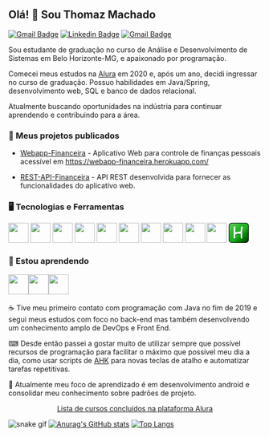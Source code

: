  <h2 align="left">Olá! 👋 Sou Thomaz Machado</h2>

[![Gmail Badge](https://img.shields.io/badge/-thomazcm@gmail.com-c14438?style=flat-square&logo=Gmail&logoColor=white&link=mailto:thomazcm@gmail.com)](mailto:thomazcm@gmail.com) [![Linkedin Badge](https://img.shields.io/badge/-Thomaz-blue?style=flat-square&logo=Linkedin&logoColor=white&link=https://www.linkedin.com/in/tgmarinho/)](https://www.linkedin.com/in/tgmarinho/)  [![Gmail Badge](https://img.shields.io/badge/-thomaz.cm-c14438?style=flat-square&logo=Instagram&logoColor=white&link=https://www.instagram.com/thomaz.cm/)](https://www.instagram.com/thomaz.cm/)

Sou estudante de graduação no curso de Análise e Desenvolvimento de Sistemas em Belo Horizonte-MG, e apaixonado por programação. 

Comecei meus estudos na [Alura](https://www.alura.com.br/) em 2020 e, após um ano, decidi ingressar no curso de graduação. Possuo habilidades em Java/Spring, desenvolvimento web, SQL e banco de dados relacional.

Atualmente buscando oportunidades na indústria para continuar aprendendo e contribuindo para a área.


### 🔧 Meus projetos publicados
- [Webapp-Financeira](https://github.com/thomazcm/webapp-financeira) - Aplicativo Web para controle de finanças pessoais acessível em https://webapp-financeira.herokuapp.com/

- [REST-API-Financeira](https://github.com/thomazcm/rest-api-financeira) - API REST desenvolvida para fornecer as funcionalidades do aplicativo web.

### 🖥️ Tecnologias e Ferramentas
<div display:flex>
<img  src="https://cdn.jsdelivr.net/gh/devicons/devicon/icons/java/java-original.svg"  width="40"  height="40"/>
<img  src="https://cdn.jsdelivr.net/gh/devicons/devicon/icons/spring/spring-original.svg"  width="40"  height="40"/>
<img  src="https://cdn.jsdelivr.net/gh/devicons/devicon/icons/git/git-original.svg"  width="40"  height="40"/>
<img  src="https://cdn.jsdelivr.net/gh/devicons/devicon/icons/javascript/javascript-original.svg"  width="40"  height="40"/>
<img src="https://cdn.jsdelivr.net/gh/devicons/devicon/icons/html5/html5-original.svg" width="40" height="40"/>
<img src="https://cdn.jsdelivr.net/gh/devicons/devicon/icons/css3/css3-original.svg" width="40" height="40"/>
<img  src="https://cdn.jsdelivr.net/gh/devicons/devicon/icons/mysql/mysql-original.svg"  width="40"  height="40"/>
<img  src="https://cdn.jsdelivr.net/gh/devicons/devicon/icons/bootstrap/bootstrap-original.svg"  width="40"  height="40"/>
<img  src="https://cdn.jsdelivr.net/gh/devicons/devicon/icons/vuejs/vuejs-original.svg"  width="40"  height="40"/>
<img  src="https://cdn.jsdelivr.net/gh/devicons/devicon/icons/mongodb/mongodb-original.svg"  width="40"  height="40"/>
<img  src="https://github.com/thomazcm/thomazcm/blob/master/Resources/AHK%20main%20icon.svg"  width="40"  height="40"/>
</div>

### 📙 Estou aprendendo
<img src="https://cdn.jsdelivr.net/gh/devicons/devicon/icons/docker/docker-original.svg" width="40" height="40" /><img src="https://cdn.jsdelivr.net/gh/devicons/devicon/icons/linux/linux-original.svg" width="40" height="40" /><img src="https://cdn.jsdelivr.net/gh/devicons/devicon/icons/android/android-original.svg" width="40" height="40"/>

☕ Tive meu primeiro contato com programação com Java no fim de 2019 e segui meus estudos com foco no back-end mas também  desenvolvendo um conhecimento amplo de DevOps e Front End.
 
⌨ Desde então passei a gostar muito de utilizar sempre que possível recursos de programação para facilitar o máximo que possível meu dia a dia, como usar scripts de [AHK](https://www.autohotkey.com/docs/v1/) para novas teclas de atalho e automatizar tarefas repetitivas. 

🤖 Atualmente meu foco de aprendizado é em desenvolvimento android e consolidar meu conhecimento sobre padrões de projeto.

<p align=center>
<a href="https://cursos.alura.com.br/user/thomazcm/fullCertificate/584f64b23a28f06244f5e5a63bcb0a16">Lista de cursos concluídos na plataforma Alura</a>
</p>

![snake gif](https://github.com/thomazcm/thomazcm/blob/output/github-contribution-grid-snake.gif)
[![Anurag's GitHub stats](https://github-readme-stats.vercel.app/api?username=thomazcm&hide=stars,contribs&show_icons=true&theme=transparent&custom_title=Thomaz's%20github%20Stats&line_height=30)](https://github.com/anuraghazra/github-readme-stats)
[![Top Langs](https://github-readme-stats.vercel.app/api/top-langs/?username=thomazcm&layout=compact&show_icons=true&theme=transparent)](https://github.com/anuraghazra/github-readme-stats)
